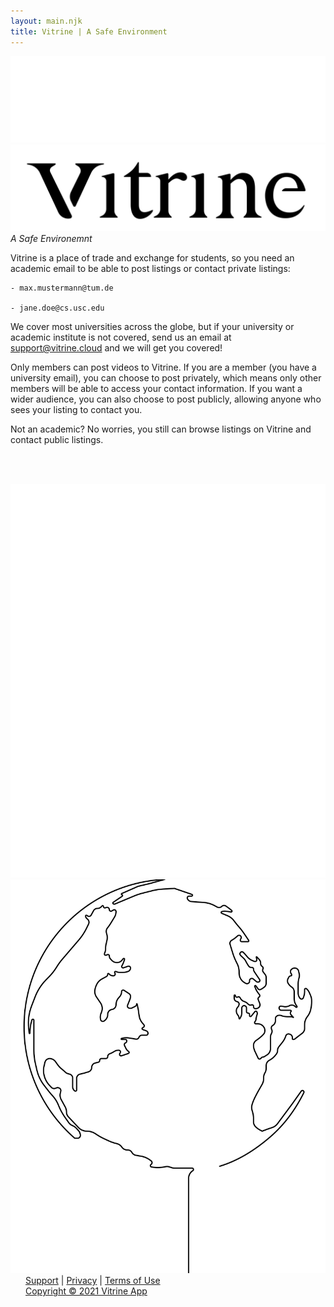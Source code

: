 ```yaml
---
layout: main.njk
title: Vitrine | A Safe Environment
---
```



<div class="content small">

<a href="/">
<img class="logo" src="/assets/logo-type-dark.svg"/>
<img class="logo light" src="/assets/logo-type.svg"/>
</a>
<i>A Safe Environemnt</i>

Vitrine is a place of trade and exchange for students, so you need an academic email to be able to 
post listings or contact private listings:

```
- max.mustermann@tum.de

- jane.doe@cs.usc.edu
```

We cover most universities across the globe, but if your
university or academic institute is not covered, send us an email at [support@vitrine.cloud](mailto:support@vitrine.cloud)
and we will get you covered!

Only members can post videos to Vitrine. If you are a member (you have a university email), you can
choose to post privately, which means only other members will be able to access your contact information.
If you want a wider audience, you can also choose to post publicly, allowing anyone who sees your listing
to contact you.

Not an academic? No worries, you still can browse listings on Vitrine and contact public listings.

<br><br>

<img class="filler dark" src="/assets/globe-dark.svg"/>
<img class="filler light" src="/assets/globe-light.svg"/>

<br>

<div class="footer everywhere" style="margin-left: 24px">
  <a href="mailto:support@vitrine.cloud">Support</a>
  | <a href="./privacy">Privacy</a> | <a href="./terms">Terms of Use</a>
  <br>
  <a href="https://vitrine.cloud">Copyright © 2021 Vitrine App</a>
</div>

</div>